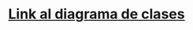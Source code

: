 # [Link al diagrama de clases](https://lucid.app/lucidchart/9658cb4e-6dbd-4a38-95ce-5c6c271af8fe/edit?invitationId=inv_3b58d051-b5ab-4421-a50a-89146e6fdb45)